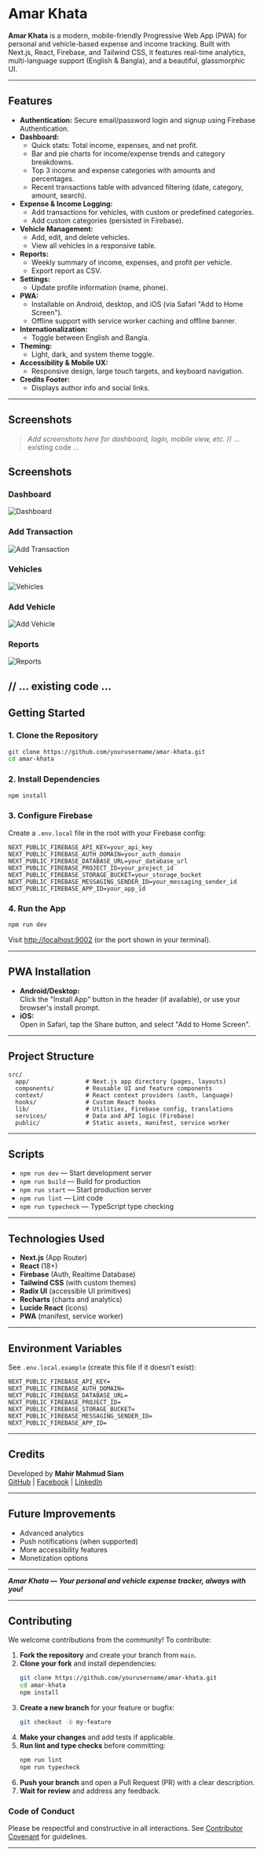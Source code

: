 # Amar Khata

**Amar Khata** is a modern, mobile-friendly Progressive Web App (PWA) for personal and vehicle-based expense and income tracking. Built with Next.js, React, Firebase, and Tailwind CSS, it features real-time analytics, multi-language support (English & Bangla), and a beautiful, glassmorphic UI.

---

## Features

- **Authentication:** Secure email/password login and signup using Firebase Authentication.
- **Dashboard:**  
  - Quick stats: Total income, expenses, and net profit.
  - Bar and pie charts for income/expense trends and category breakdowns.
  - Top 3 income and expense categories with amounts and percentages.
  - Recent transactions table with advanced filtering (date, category, amount, search).
- **Expense & Income Logging:**  
  - Add transactions for vehicles, with custom or predefined categories.
  - Add custom categories (persisted in Firebase).
- **Vehicle Management:**  
  - Add, edit, and delete vehicles.
  - View all vehicles in a responsive table.
- **Reports:**  
  - Weekly summary of income, expenses, and profit per vehicle.
  - Export report as CSV.
- **Settings:**  
  - Update profile information (name, phone).
- **PWA:**  
  - Installable on Android, desktop, and iOS (via Safari "Add to Home Screen").
  - Offline support with service worker caching and offline banner.
- **Internationalization:**  
  - Toggle between English and Bangla.
- **Theming:**  
  - Light, dark, and system theme toggle.
- **Accessibility & Mobile UX:**  
  - Responsive design, large touch targets, and keyboard navigation.
- **Credits Footer:**  
  - Displays author info and social links.

---

## Screenshots

> _Add screenshots here for dashboard, login, mobile view, etc._
// ... existing code ...

## Screenshots

### Dashboard
![Dashboard](public/screenshots/Dashboard.png)

### Add Transaction
![Add Transaction](public/screenshots/Add-transaction.png)

### Vehicles
![Vehicles](public/screenshots/vehicles.png)

### Add Vehicle
![Add Vehicle](public/screenshots/add-vehicle.png)

### Reports
![Reports](public/screenshots/Report.png)

// ... existing code ...
---

## Getting Started

### 1. **Clone the Repository**

```bash
git clone https://github.com/yourusername/amar-khata.git
cd amar-khata
```

### 2. **Install Dependencies**

```bash
npm install
```

### 3. **Configure Firebase**

Create a `.env.local` file in the root with your Firebase config:

```
NEXT_PUBLIC_FIREBASE_API_KEY=your_api_key
NEXT_PUBLIC_FIREBASE_AUTH_DOMAIN=your_auth_domain
NEXT_PUBLIC_FIREBASE_DATABASE_URL=your_database_url
NEXT_PUBLIC_FIREBASE_PROJECT_ID=your_project_id
NEXT_PUBLIC_FIREBASE_STORAGE_BUCKET=your_storage_bucket
NEXT_PUBLIC_FIREBASE_MESSAGING_SENDER_ID=your_messaging_sender_id
NEXT_PUBLIC_FIREBASE_APP_ID=your_app_id
```

### 4. **Run the App**

```bash
npm run dev
```

Visit [http://localhost:9002](http://localhost:9002) (or the port shown in your terminal).

---

## PWA Installation

- **Android/Desktop:**  
  Click the "Install App" button in the header (if available), or use your browser's install prompt.
- **iOS:**  
  Open in Safari, tap the Share button, and select "Add to Home Screen".

---

## Project Structure

```
src/
  app/                # Next.js app directory (pages, layouts)
  components/         # Reusable UI and feature components
  context/            # React context providers (auth, language)
  hooks/              # Custom React hooks
  lib/                # Utilities, Firebase config, translations
  services/           # Data and API logic (Firebase)
  public/             # Static assets, manifest, service worker
```

---

## Scripts

- `npm run dev` — Start development server
- `npm run build` — Build for production
- `npm run start` — Start production server
- `npm run lint` — Lint code
- `npm run typecheck` — TypeScript type checking

---

## Technologies Used

- **Next.js** (App Router)
- **React** (18+)
- **Firebase** (Auth, Realtime Database)
- **Tailwind CSS** (with custom themes)
- **Radix UI** (accessible UI primitives)
- **Recharts** (charts and analytics)
- **Lucide React** (icons)
- **PWA** (manifest, service worker)

---

## Environment Variables

See `.env.local.example` (create this file if it doesn't exist):

```
NEXT_PUBLIC_FIREBASE_API_KEY=
NEXT_PUBLIC_FIREBASE_AUTH_DOMAIN=
NEXT_PUBLIC_FIREBASE_DATABASE_URL=
NEXT_PUBLIC_FIREBASE_PROJECT_ID=
NEXT_PUBLIC_FIREBASE_STORAGE_BUCKET=
NEXT_PUBLIC_FIREBASE_MESSAGING_SENDER_ID=
NEXT_PUBLIC_FIREBASE_APP_ID=
```

---

## Credits

Developed by **Mahir Mahmud Siam**  
[GitHub](https://github.com/MahirMsiam) | [Facebook](https://www.facebook.com/mahirmahmudsiam) | [LinkedIn](https://www.linkedin.com/in/mahir-mahmud-siam)

---

## Future Improvements

- Advanced analytics
- Push notifications (when supported)
- More accessibility features
- Monetization options

---

**_Amar Khata — Your personal and vehicle expense tracker, always with you!_** 

---

## Contributing

We welcome contributions from the community! To contribute:

1. **Fork the repository** and create your branch from `main`.
2. **Clone your fork** and install dependencies:
   ```bash
   git clone https://github.com/yourusername/amar-khata.git
   cd amar-khata
   npm install
   ```
3. **Create a new branch** for your feature or bugfix:
   ```bash
   git checkout -b my-feature
   ```
4. **Make your changes** and add tests if applicable.
5. **Run lint and type checks** before committing:
   ```bash
   npm run lint
   npm run typecheck
   ```
6. **Push your branch** and open a Pull Request (PR) with a clear description.
7. **Wait for review** and address any feedback.

### Code of Conduct

Please be respectful and constructive in all interactions. See [Contributor Covenant](https://www.contributor-covenant.org/) for guidelines.

--- 
